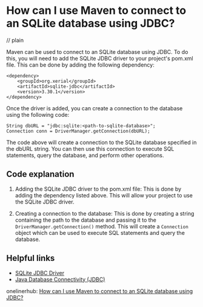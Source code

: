 # How can I use Maven to connect to an SQLite database using JDBC?
// plain

Maven can be used to connect to an SQLite database using JDBC. To do this, you will need to add the SQLite JDBC driver to your project's pom.xml file. This can be done by adding the following dependency:

```
<dependency>
    <groupId>org.xerial</groupId>
    <artifactId>sqlite-jdbc</artifactId>
    <version>3.30.1</version>
</dependency>
```

Once the driver is added, you can create a connection to the database using the following code:

```
String dbURL = "jdbc:sqlite:<path-to-sqlite-database>";
Connection conn = DriverManager.getConnection(dbURL);
```

The code above will create a connection to the SQLite database specified in the dbURL string. You can then use this connection to execute SQL statements, query the database, and perform other operations.

## Code explanation


1. Adding the SQLite JDBC driver to the pom.xml file: This is done by adding the dependency listed above. This will allow your project to use the SQLite JDBC driver.

2. Creating a connection to the database: This is done by creating a string containing the path to the database and passing it to the `DriverManager.getConnection()` method. This will create a `Connection` object which can be used to execute SQL statements and query the database.

## Helpful links

- [SQLite JDBC Driver](https://mvnrepository.com/artifact/org.xerial/sqlite-jdbc)
- [Java Database Connectivity (JDBC)](https://docs.oracle.com/javase/tutorial/jdbc/index.html)

onelinerhub: [How can I use Maven to connect to an SQLite database using JDBC?](https://onelinerhub.com/sqlite/how-can-i-use-maven-to-connect-to-an-sqlite-database-using-jdbc)